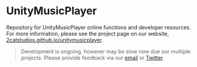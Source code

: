UnityMusicPlayer
================


Repository for UnityMusicPlayer online functions and developer resources.
For more information, please see the project page on our website, [2catstudios.github.io/unitymusicplayer](http://2catstudios.github.io/unitymusicplayer.html).


> Development is ongoing, however may be slow now due our multiple projects.
> Please provide feedback via our [email](mailto:gibsonbethke@gmail.com?subject=UMP%20Feedback) or [Twitter](https://twitter.com/MichaelBethke).
